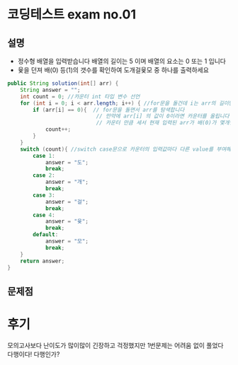 # 코딩테스트 exam no.01
## 설명 
- 정수형 배열을 입력받습니다 배열의 길이는 5 이며 배열의 요소는 0 또는 1 입니다
- 윷을 던져 배(0) 등(1)의 갯수를 확인하여 도개걸윷모 중 하나를 출력하세요

``` java
public String solution(int[] arr) {
    String answer = "";
    int count = 0; //카운터 int 타입 변수 선언
    for (int i = 0; i < arr.length; i++) { //for문을 돌건데 i는 arr의 길이만큼 돌거다
        if (arr[i] == 0){  // for문을 돌면서 arr를 탐색합니다
                            // 만약에 arr[i] 의 값이 0이라면 카운터를 올립니다
                            // 카운터 만큼 세서 현재 입력된 arr가 배(0)가 몇개인지 파악합니다
            count++;
        }
    }
    switch (count){ //switch case문으로 카운터의 입력값마다 다른 value를 부여해줍니다
        case 1:
            answer = "도";
            break;
        case 2:
            answer = "개";
            break;
        case 3:
            answer = "걸";
            break;
        case 4:
            answer = "윷";
            break;
        default:
            answer = "모";
            break;
    }
    return answer;
}
```
## 문제점

# 후기

모의고사보다 난이도가 많이많이 긴장하고 걱정했지만 1번문제는 어려움 없이 풀었다
다행이다! 다행인가?